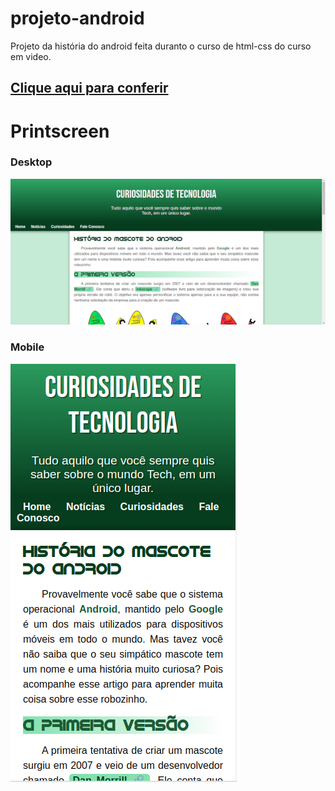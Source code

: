 # projeto-android

Projeto da história do android feita duranto o curso de html-css do curso em video.

## [Clique aqui para conferir](https://yagowill.github.io/projeto-android/)

# Printscreen

### Desktop

![print computador](imagens/Screenshot.png)

### Mobile

![print celular](imagens/Screenshot_mob.png)

